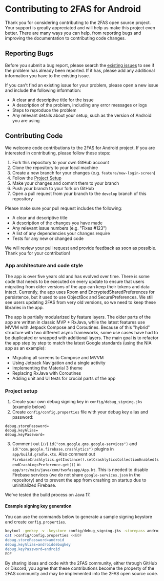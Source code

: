 # Contributing to 2FAS for Android

Thank you for considering contributing to the 2FAS open source project. Your support is greatly appreciated and will help us make this project even better. There are many ways you can help, from reporting bugs and improving the documentation to contributing code changes.

## Reporting Bugs

Before you submit a bug report, please search the [existing issues](https://github.com/twofas/2fas-android/issues) to see if the problem has already been reported. If it has, please add any additional information you have to the existing issue.

If you can't find an existing issue for your problem, please open a new issue and include the following information:

- A clear and descriptive title for the issue
- A description of the problem, including any error messages or logs
- Steps to reproduce the problem
- Any relevant details about your setup, such as the version of Android you are using

## Contributing Code

We welcome code contributions to the 2FAS for Android project. If you are interested in contributing, please follow these steps:

1. Fork this repository to your own GitHub account
2. Clone the repository to your local machine
3. Create a new branch for your changes (e.g. `feature/new-login-screen`)
4. Follow the [Project Setup](#project-setup)
5. Make your changes and commit them to your branch
6. Push your branch to your fork on GitHub
7. Open a pull request from your branch to the `develop` branch of this repository

Please make sure your pull request includes the following:

- A clear and descriptive title
- A description of the changes you have made
- Any relevant issue numbers (e.g. "Fixes #123")
- A list of any dependencies your changes require
- Tests for any new or changed code

We will review your pull request and provide feedback as soon as possible. Thank you for your contribution!

### App architecture and code style
The app is over five years old and has evolved over time. There is some code that needs to be executed on every update to ensure that users migrating from older versions of the app can keep their tokens and data intact. Currently, the app uses Room and EncryptedSharedPreferences for persistence, but it used to use ObjectBox and SecurePreferences. We still see users updating 2FAS from very old versions, so we need to keep these libraries in the app.

The app is partially modularized by feature layers. The older parts of the app are written in classic MVP + RxJava, while the latest features use MVVM with Jetpack Compose and Coroutines. Because of this "hybrid" structure with two different async frameworks, some use cases have had to be duplicated or wrapped with additional layers. The main goal is to refactor the app step by step to match the latest Google standards (using the NIA app as an example):

- Migrating all screens to Compose and MVVM
- Using Jetpack Navigation and a single activity
- Implementing the Material 3 theme
- Replacing RxJava with Coroutines
- Adding unit and UI tests for crucial parts of the app


### Project setup
1. Create your own debug signing key in `config/debug_signing.jks` (example below)
2. Create `config/config.properties` file with your debug key alias and password:
```
debug.storePassword=
debug.keyAlias=
debug.keyPassword=
```
3. Comment out (`//`) `id("com.google.gms.google-services")` and `id("com.google.firebase.crashlytics")` plugins in `app/build.gradle.kts`. Also comment out `FirebaseCrashlytics.getInstance().setCrashlyticsCollectionEnabled(sendCrashLogsPreference.get())` in `app/src/main/java/com/twofasapp/App.kt`. This is needed to disable Firebase services (we do not share `google-services.json` in the repository) and to prevent the app from crashing on startup due to uninitialized Firebase.

We've tested the build process on Java 17.

#### Example signing key generation

You can use the commands below to generate a sample signing keystore and create `config.properties`.

```bash
keytool -genkey -v -keystore config/debug_signing.jks -storepass android -alias androiddebugkey -keypass android -keyalg RSA -keysize 2048 -validity 10000 -dname "C=US, O=Android, CN=Android Debug"
cat >config/config.properties <<EOF
debug.storePassword=android
debug.keyAlias=androiddebugkey
debug.keyPassword=android
EOF
```

By sharing ideas and code with the 2FAS community, either through GitHub or Discord, you agree that these contributions become the property of the 2FAS community and may be implemented into the 2FAS open source code.
